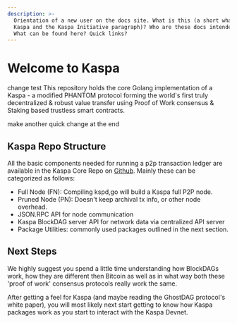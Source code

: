 ```yaml
---
description: >-
  Orientation of a new user on the docs site. What is this (a short what is
  Kaspa and the Kaspa Initiative paragraph)? Who are these docs intended for?
  What can be found here? Quick links?
---
```


# Welcome to Kaspa

change test   This repository holds the core Golang implementation of a Kaspa - a modified PHANTOM protocol forming the world's first truly decentralized & robust value transfer using Proof of Work consensus & Staking based trustless smart contracts.

make another quick change at the end

## Kaspa Repo Structure

All the basic components needed for running a p2p transaction ledger are available in the Kaspa Core Repo on [Github](https://github.com/daglabs).  Mainly these can be categorized as follows:

* Full Node \(FN\):  Compiling kspd,go will build a Kaspa full P2P node.
* Pruned Node \(PN\): Doesn't keep archival tx info, or other node overhead.
* JSON.RPC API for node communication
* Kaspa BlockDAG server API for network data via  centralized API server
* Package Utilities: commonly used packages outlined in the next section.

## Next Steps

We highly suggest you spend a little time understanding how BlockDAGs work, how they are different then Bitcoin as well as in what way both these 'proof of work' consensus protocols really work the same.

After getting a feel for Kaspa \(and maybe reading the GhostDAG protocol's white paper\), you will most likely next start getting to know how Kaspa packages work as you start to interact with the Kaspa Devnet.







